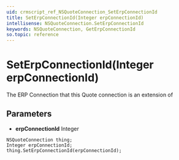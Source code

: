 ```yaml
---
uid: crmscript_ref_NSQuoteConnection_SetErpConnectionId
title: SetErpConnectionId(Integer erpConnectionId)
intellisense: NSQuoteConnection.SetErpConnectionId
keywords: NSQuoteConnection, GetErpConnectionId
so.topic: reference
---
```


# SetErpConnectionId(Integer erpConnectionId)

The ERP Connection that this Quote connection is an extension of

## Parameters

* **erpConnectionId** Integer

```crmscript
NSQuoteConnection thing;
Integer erpConnectionId;
thing.SetErpConnectionId(erpConnectionId);
```


